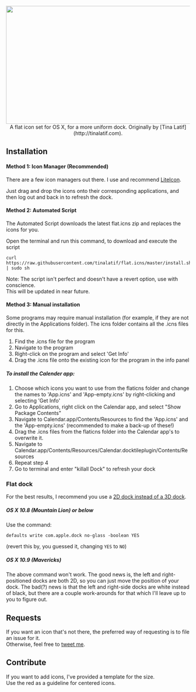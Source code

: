 <p align="center">
  <img width="730" height="323" src="flaticns.png"><br>
  A flat icon set for OS X, for a more uniform dock. Originally by [Tina Latif](http://tinalatif.com).
</p>

## Installation

#### Method 1: Icon Manager (Recommended)

There are a few icon managers out there. I use and recommend [LiteIcon](http://www.freemacsoft.net/liteicon).

Just drag and drop the icons onto their corresponding applications, and then log out and back in to refresh the dock.

#### Method 2: Automated Script

The Automated Script downloads the latest flat.icns zip and replaces the icons for you.

Open the terminal and run this command, to download and execute the script

```shell
curl https://raw.githubusercontent.com/tinalatif/flat.icns/master/install.sh | sudo sh
```

Note: The script isn't perfect and doesn't have a revert option, use with conscience.
</br> This will be updated in near future.

#### Method 3: Manual installation

Some programs may require manual installation (for example, if they are not directly in the Applications folder). The icns folder contains all the .icns files for this.

1. Find the .icns file for the program
2. Navigate to the program
3. Right-click on the program and select 'Get Info'
4. Drag the .icns file onto the existing icon for the program in the info panel

##### To install the Calender app:
1. Choose which icons you want to use from the flaticns folder and change the names to 'App.icns' and 'App-empty.icns' by right-clicking and selecting 'Get Info'
2. Go to Applications, right click on the Calendar app, and select "Show Package Contents"
3. Navigate to Calendar.app/Contents/Resources to find the 'App.icns' and the 'App-empty.icns' (recommended to make a back-up of these!)
4. Drag the .icns files from the flaticns folder into the Calendar app's to overwrite it.
5. Navigate to Calendar.app/Contents/Resources/Calendar.docktileplugin/Contents/Resources
6. Repeat step 4
7. Go to terminal and enter "killall Dock" to refresh your dock

### Flat dock

For the best results, I recommend you use a [2D dock instead of a 3D dock](http://hints.macworld.com/images/105dockcomparo.jpg).

##### OS X 10.8 (Mountain Lion) or below

Use the command:

    defaults write com.apple.dock no-glass -boolean YES

(revert this by, you guessed it, changing `YES` to `NO`)

##### OS X 10.9 (Mavericks)

The above command won't work. The good news is, the left and right-positioned docks are both 2D, so you can just move the position of your dock. The bad(?) news is that the left and right-side docks are white instead of black, but there are a couple work-arounds for that which I'll leave up to you to figure out.

## Requests

If you want an icon that's not there, the preferred way of requesting is to file an issue for it.
<br/> Otherwise, feel free to [tweet me](http://twitter.com/tinalatif).

## Contribute

If you want to add icons, I've provided a template for the size.
</br>Use the red as a guideline for centered icons.
